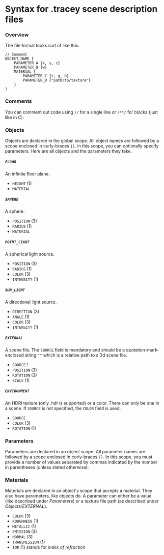# Syntax for .tracey scene description files

### Overview
The file format looks sort of like this:
``` JS
// Comment
OBJECT_NAME {
    PARAMETER_A {x, y, z}
    PARAMETER_B {w}
    MATERIAL {
        PARAMETER_C {r, g, b}
        PARAMETER_D {"path/to/texture"}
    }
}
```

### Comments
You can comment out code using `//` for a single line or `/**/` for blocks (just like in C).

### Objects
Objects are declared in the global scope. All object names are followed by a scope enclosed in curly-braces `{}`. In this scope, you can optionally specify parameters. Here are all objects and the parameters they take.  

##### `FLOOR`
An infinite floor plane.  
+ `HEIGHT` (1)
+ `MATERIAL`

##### `SPHERE`
A sphere.  
+ `POSITION` (3)
+ `RADIUS` (1)
+ `MATERIAL`

##### `POINT_LIGHT`
A spherical light source.  
+ `POSITION` (3)
+ `RADIUS` (1)
+ `COLOR` (3)
+ `INTENSITY` (1)

##### `SUN_LIGHT`
A directional light source.  
+ `DIRECTION` (3)
+ `ANGLE` (1)
+ `COLOR` (3)
+ `INTENSITY` (1)

##### `EXTERNAL`
A scene file. The `SOURCE` field is mandatory and should be a quotation-mark-enclosed string `""` which is a relative path to a 3d scene file.
+ `SOURCE` !
+ `POSITION` (3)
+ `ROTATION` (3)
+ `SCALE` (1)

##### `ENVIRONMENT`
An HDRI texture (only .hdr is supported) or a color. There can only be one in a scene. If `SOURCE` is not specified, the `COLOR` field is used.
+ `SOURCE`
+ `COLOR` (3)
+ `ROTATION` (1)

### Parameters
Parameters are declared in an object scope. All parameter names are followed by a scope enclosed in curly-braces `{}`. In this scope, you must provide a number of values separated by commas indicated by the number in parentheses (unless stated otherwise).  

### Materials
Materials are declared in an object's scope that accepts a material. They also have parameters, like objects do. A parameter can either be a value (like described under *Parameters*) or a texture file path (as described under *Objects/EXTERNAL*).
+ `COLOR` (3)
+ `ROUGHNESS` (1)
+ `METALLIC` (1)
+ `EMISSION` (3)
+ `NORMAL` (3)
+ `TRANSMISSION` (1)
+ `IOR` (1) stands for *index of refraction*
